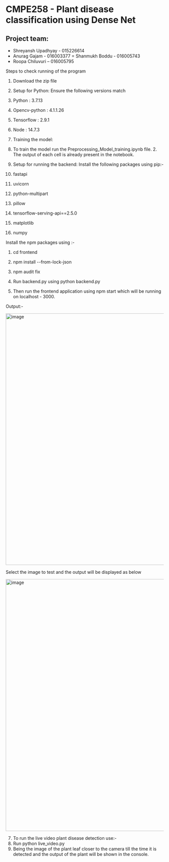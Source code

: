 # CMPE258 - Plant disease classification using Dense Net

## Project team:
- Shreyansh Upadhyay - 015226614 
- Anurag Gajam - 016003377
= Shanmukh Boddu - 016005743 
- Roopa Chiluvuri – 016005795


Steps to check running of the program 
1. Download the zip file

2. Setup for Python:
Ensure the following versions match
1. Python : 3.7.13
2. Opencv-python : 4.1.1.26 
3. Tensorflow : 2.9.1
4. Node : 14.7.3


3. Training the model:
1. To train the model run the Preprocessing_Model_training.ipynb file. 2. The output of each cell is already present in the notebook.

4. Setup for running the backend:
Install the following packages using pip:-
1. fastapi
2. uvicorn
3. python-multipart
4. pillow
5. tensorflow-serving-api==2.5.0 
6. matplotlib
7. numpy

Install the npm packages using :- 
1. cd frontend
2. npm install --from-lock-json 
3. npm audit fix


5. Run backend.py using python backend.py

6. Then run the frontend application using npm start which will be running on localhost - 3000.

Output:-

<img width="799" alt="image" src="https://user-images.githubusercontent.com/100038612/204424262-40c1512d-9bd6-4f24-978f-43bc915518ad.png">

Select the image to test and the output will be displayed as below

<img width="800" alt="image" src="https://user-images.githubusercontent.com/100038612/204424664-5288c01b-17bb-42f3-86d7-ccaedd216e4a.png">


7. To run the live video plant disease detection use:-
1. Run python live_video.py
2. Being the image of the plant leaf closer to the camera till the time it is detected and the
output of the plant will be shown in the console.
 
